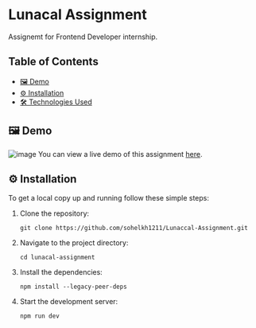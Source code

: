 # Lunacal Assignment

Assignemt for Frontend Developer internship.

## Table of Contents
- [🖼️ Demo]()
- [⚙️ Installation]()
- [🛠️ Technologies Used]()

## 🖼️ Demo
![image](https://github.com/user-attachments/assets/5aa736db-0c93-4cdc-9c24-ce503db858d5)
You can view a live demo of this assignment [here]().

## ⚙️ Installation
To get a local copy up and running follow these simple steps:

1. Clone the repository:
   ```
   git clone https://github.com/sohelkh1211/Lunaccal-Assignment.git
   ```
2. Navigate to the project directory:
   ```
   cd lunacal-assignment
   ```
3. Install the dependencies:
   ```
   npm install --legacy-peer-deps
   ```
4. Start the development server:
   ```
   npm run dev
   ```
